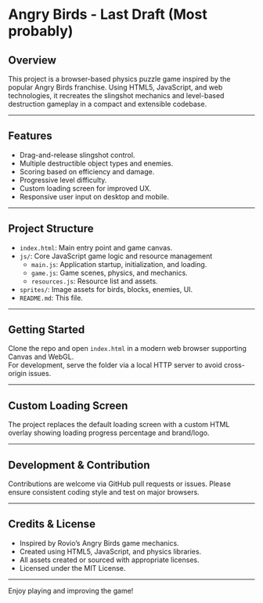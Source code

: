 # Angry Birds - Last Draft (Most probably)

## Overview

This project is a browser-based physics puzzle game inspired by the popular Angry Birds franchise. Using HTML5, JavaScript, and web technologies, it recreates the slingshot mechanics and level-based destruction gameplay in a compact and extensible codebase.

---

## Features

- Drag-and-release slingshot control.
- Multiple destructible object types and enemies.
- Scoring based on efficiency and damage.
- Progressive level difficulty.
- Custom loading screen for improved UX.
- Responsive user input on desktop and mobile.

---

## Project Structure

- `index.html`: Main entry point and game canvas.
- `js/`: Core JavaScript game logic and resource management
  - `main.js`: Application startup, initialization, and loading.
  - `game.js`: Game scenes, physics, and mechanics.
  - `resources.js`: Resource list and assets.
- `sprites/`: Image assets for birds, blocks, enemies, UI.
- `README.md`: This file.

---

## Getting Started

Clone the repo and open `index.html` in a modern web browser supporting Canvas and WebGL.  
For development, serve the folder via a local HTTP server to avoid cross-origin issues.

---

## Custom Loading Screen

The project replaces the default loading screen with a custom HTML overlay showing loading progress percentage and brand/logo.

---

## Development & Contribution

Contributions are welcome via GitHub pull requests or issues. Please ensure consistent coding style and test on major browsers.

---

## Credits & License

- Inspired by Rovio’s Angry Birds game mechanics.
- Created using HTML5, JavaScript, and physics libraries.
- All assets created or sourced with appropriate licenses.
- Licensed under the MIT License.

---

Enjoy playing and improving the game!
